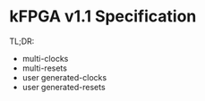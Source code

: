 # kFPGA v1.1 Specification

TL;DR:

- multi-clocks
- multi-resets
- user generated-clocks
- user generated-resets
